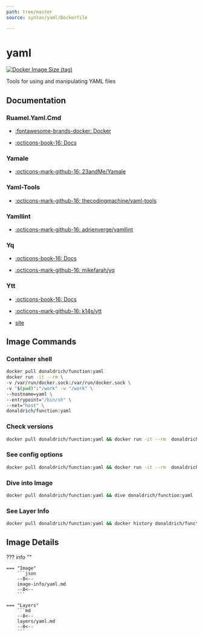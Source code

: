 ```yaml
---
path: tree/master
source: syntax/yaml/Dockerfile

---
```


# yaml

[![Docker Image Size (tag)](https://img.shields.io/docker/image-size/donaldrich/function/yaml?color=blue&label=donaldrich/function:yaml&logo=docker&style=flat-square)](https://hub.docker.com/r/donaldrich/function/yaml)

Tools for using and manipulating YAML files

## Documentation

### Ruamel.Yaml.Cmd

* [:fontawesome-brands-docker: Docker](https://hub.docker.com/r/https://github.com/madmuffin1/ruamel.yaml-docker/blob/master/Dockerfile)

* [:octicons-book-16: Docs](https://sourceforge.net/projects/ruamel-yaml-cmd)

### Yamale

* [:octicons-mark-github-16: 23andMe/Yamale](https://github.com/23andMe/Yamale)

### Yaml-Tools

* [:octicons-mark-github-16: thecodingmachine/yaml-tools](https://github.com/thecodingmachine/yaml-tools)

### Yamllint

* [:octicons-mark-github-16: adrienverge/yamllint](https://github.com/adrienverge/yamllint)

### Yq

* [:octicons-book-16: Docs](https://mikefarah.gitbook.io/yq)

* [:octicons-mark-github-16: mikefarah/yq](https://github.com/mikefarah/yq)

### Ytt

* [:octicons-book-16: Docs](https://github.com/k14s/ytt/blob/develop/docs/README.md)

* [:octicons-mark-github-16: k14s/ytt](https://github.com/k14s/ytt)

* [site](https://get-ytt.io)

## Image Commands

### Container shell

```sh
docker pull donaldrich/function:yaml
docker run -it --rm \
-v /var/run/docker.sock:/var/run/docker.sock \
-v "$(pwd)":"/work" -w "/work" \
--hostname=yaml \
--entrypoint="/bin/sh" \
--net="host" \
donaldrich/function:yaml
```

### Check versions

```sh
docker pull donaldrich/function:yaml && docker run -it --rm  donaldrich/function:yaml validate
```

### See config options

```sh
docker pull donaldrich/function:yaml && docker run -it --rm  donaldrich/function:yaml help
```

### Dive into Image

```sh
docker pull donaldrich/function:yaml && dive donaldrich/function:yaml
```

### See Layer Info

```sh
docker pull donaldrich/function:yaml && docker history donaldrich/function:yaml
```

## Image Details

??? info ""

    === "Image"
        ```json
        --8<--
        image-info/yaml.md
        --8<--
        ```

    === "Layers"
        ```md
        --8<--
        layers/yaml.md
        --8<--
        ```
